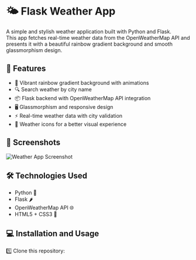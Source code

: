# 🌤️ Flask Weather App

A simple and stylish weather application built with Python and Flask.  
This app fetches real-time weather data from the OpenWeatherMap API and presents it with a beautiful rainbow gradient background and smooth glassmorphism design.  

## 🚀 Features
- 🌈 Vibrant rainbow gradient background with animations
- 🔍 Search weather by city name
- 📦 Flask backend with OpenWeatherMap API integration
- 🖥️ Glassmorphism and responsive design
- ⚡ Real-time weather data with city validation
- 📸 Weather icons for a better visual experience

## 📸 Screenshots
![Weather App Screenshot](http://127.0.0.1:5000/)

## 🛠️ Technologies Used
- Python 🐍
- Flask 🌶️
- OpenWeatherMap API 🌐
- HTML5 + CSS3 🎨

## 💻 Installation and Usage
1️⃣ Clone this repository:
```bash

